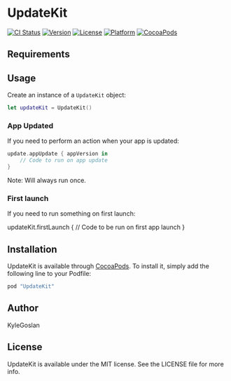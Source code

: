# UpdateKit

[![CI Status](http://img.shields.io/travis/KyleGoslan/UpdateKit.svg?style=flat)](https://travis-ci.org/KyleGoslan/UpdateKit)
[![Version](https://img.shields.io/cocoapods/v/UpdateKit.svg?style=flat)](http://cocoapods.org/pods/UpdateKit)
[![License](https://img.shields.io/cocoapods/l/UpdateKit.svg?style=flat)](http://cocoapods.org/pods/UpdateKit)
[![Platform](https://img.shields.io/cocoapods/p/UpdateKit.svg?style=flat)](http://cocoapods.org/pods/UpdateKit)
[![CocoaPods](https://img.shields.io/cocoapods/metrics/doc-percent/UpdateKit.svg)]()

## Requirements


## Usage

Create an instance of a `UpdateKit` object:

```swift
let updateKit = UpdateKit()
```


### App Updated

If you need to perform an action when your app is updated:

```swift
update.appUpdate { appVersion in
    // Code to run on app update
}
```

Note: Will always run once.


### First launch

If you need to run something on first launch:

updateKit.firstLaunch { 
    // Code to be run on first app launch
}


## Installation

UpdateKit is available through [CocoaPods](http://cocoapods.org). To install it, simply add the following line to your Podfile:

```ruby
pod "UpdateKit"
```

## Author

KyleGoslan

## License

UpdateKit is available under the MIT license. See the LICENSE file for more info.

